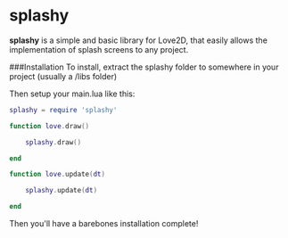 # splashy

__splashy__ is a simple and basic library for Love2D, that easily allows the implementation of  splash screens to any project.


###Installation
To install, extract the splashy folder to somewhere in your project (usually a /libs folder)

Then setup your main.lua like this:

```lua
splashy = require 'splashy'

function love.draw()

	splashy.draw()

end

function love.update(dt)

	splashy.update(dt)

end
```

Then you'll have a barebones installation complete!
